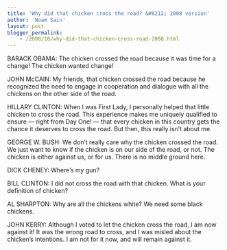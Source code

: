 ```yaml
---
title: 'Why did that chicken cross the road? &#8212; 2008 version'
author: 'Noam Sain'
layout: post
blogger_permalink:
    - /2008/10/why-did-that-chicken-cross-road-2008.html
---
```


BARACK OBAMA: The chicken crossed the road because it was time for a change! The chicken wanted change!  
  
JOHN McCAIN: My friends, that chicken crossed the road because he recognized the need to engage in cooperation and dialogue with all the chickens on the other side of the road.

HILLARY CLINTON: When I was First Lady, I personally helped that little chicken to cross the road. This experience makes me uniquely qualified to ensure — right from Day One! — that every chicken in this country gets the chance it deserves to cross the road. But then, this really isn’t about me.

GEORGE W. BUSH: We don’t really care why the chicken crossed the road. We just want to know if the chicken is on our side of the road, or not. The chicken is either against us, or for us. There is no middle ground here.

DICK CHENEY: Where’s my gun?

BILL CLINTON: I did not cross the road with that chicken. What is your definition of chicken?

AL SHARPTON: Why are all the chickens white? We need some black chickens.

JOHN KERRY: Although I voted to let the chicken cross the road, I am now against it! It was the wrong road to cross, and I was misled about the chicken’s intentions. I am not for it now, and will remain against it.